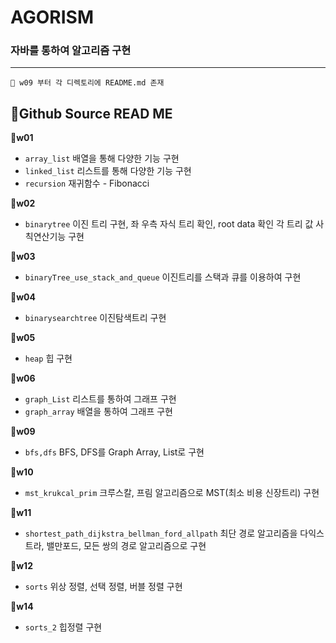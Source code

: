 # AGORISM
### 자바를 통하여 알고리즘 구현
- - -

`📂 w09 부터 각 디렉토리에 README.md 존재`


## 📖Github Source READ ME

<aside>
 
**📂w01**

- `array_list` 배열을 통해 다양한 기능 구현
- `linked_list` 리스트를 통해 다양한 기능 구현
- `recursion` 재귀함수 - Fibonacci

**📂w02**

- `binarytree` 이진 트리 구현, 좌 우측 자식 트리 확인, root data 확인 각 트리 값 사칙연산기능 구현

**📂w03**

- `binaryTree_use_stack_and_queue` 이진트리를 스택과 큐를 이용하여 구현 

**📂w04**

- `binarysearchtree` 이진탐색트리 구현

**📂w05**

- `heap` 힙 구현

**📂w06**

- `graph_List` 리스트를 통하여 그래프 구현
- `graph_array` 배열을 통하여 그래프 구현

**📂w09**

- `bfs,dfs` BFS, DFS를 Graph Array, List로 구현

**📂w10**

- `mst_krukcal_prim` 크루스칼, 프림 알고리즘으로 MST(최소 비용 신장트리) 구현

**📂w11**

- `shortest_path_dijkstra_bellman_ford_allpath` 최단 경로 알고리즘을 다익스트라, 밸만포드, 모든 쌍의 경로 알고리즘으로 구현

**📂w12**

- `sorts` 위상 정렬, 선택 정렬, 버블 정렬 구현

**📂w14**

- `sorts_2` 힙정렬 구현
